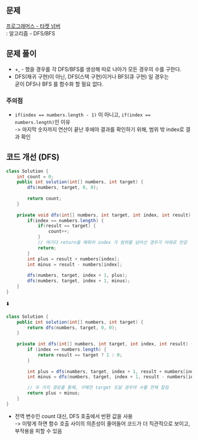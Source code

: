 ## 문제
[프로그래머스 - 타켓 넘버](https://school.programmers.co.kr/learn/courses/30/lessons/43165) <br>
: 알고리즘 - DFS/BFS

## 문제 풀이
- +, - 했을 경우를 각 DFS/BFS를 생성해 따로 나아가 모든 경우의 수를 구한다.
- DFS(재귀 구현)이 아닌, DFS(스택 구현)이거나 BFS(큐 구현) 일 경우는 <br>
굳이 DFS나 BFS 를 함수화 할 필요 없다.

### 주의점
- `if(index == numbers.length - 1)` 이 아니고, `if(index == numbers.length)`인 이유 <br>
   -> 마지막 숫자까지 연산이 끝난 후에야 결과를 확인하기 위해, 범위 밖 index로 결과 확인

## 코드 개선 (DFS)
```java
class Solution {
    int count = 0;
    public int solution(int[] numbers, int target) {
        dfs(numbers, target, 0, 0);
        
        return count;
    }
    
    private void dfs(int[] numbers, int target, int index, int result) {
        if(index == numbers.length) {
            if(result == target) {
                count++;
            }
            // 여기다 return을 해줘야 index 가 범위를 넘어선 경우가 아래로 안감
            return;
        }
        int plus = result + numbers[index];
        int minus = result - numbers[index];
        
        dfs(numbers, target, index + 1, plus);
        dfs(numbers, target, index + 1, minus);
    }
}
```
⬇️

```java
class Solution {
    public int solution(int[] numbers, int target) {
        return dfs(numbers, target, 0, 0);
    }
    
    private int dfs(int[] numbers, int target, int index, int result) {
        if (index == numbers.length) {
            return result == target ? 1 : 0;
        }
        
        int plus = dfs(numbers, target, index + 1, result + numbers[index]);
        int minus = dfs(numbers, target, index + 1, result - numbers[index]);

        // 두 가지 경로를 통해, 구해진 target 도달 경우의 수를 전체 합침
        return plus + minus;
    }
}
```

- 전역 변수인 count 대신, DFS 호출에서 반환 값을 사용 <br>
-> 이렇게 하면 함수 호출 사이의 의존성이 줄어들어 코드가 더 직관적으로 보이고, 부작용을 피할 수 있음
